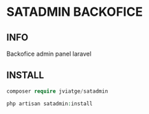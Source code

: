# SATADMIN BACKOFICE

## INFO

Backofice admin panel laravel

## INSTALL
```php
composer require jviatge/satadmin

php artisan satadmin:install

```